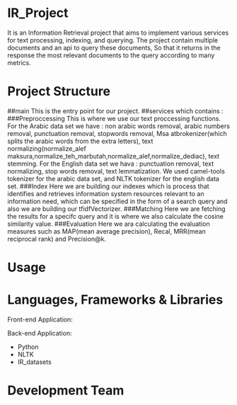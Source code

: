 # IR_Project
 It is an Information Retrieval project that aims to implement various services for text processing, indexing, and querying. The project contain multiple documents and an api to query these documents, So that it returns in the response the most relevant documents to the query according to many metrics.

# Project Structure

##main
  This is the entry point for our project.
##services
  which contains :
  ###Preproccessing
      This is where we use our text proccessing functions. For the Arabic data set we have : non arabic words removal, arabic numbers removal, punctuation removal, stopwords removal, Msa atbrokenizer(which splits the arabic words from the extra letters), text normalizing(normalize_alef maksura,normalize_teh_marbutah,normalize_alef,normalize_dediac), text stemming.
      For the English data set we hava : punctuation removal, text normalizing, stop words removal, text lemmatization.
      We used camel-tools tokenizer for the arabic data set, and NLTK tokenizer for the english data set.
  ###Index
      Here we are building our indexes which is process that identifies and retrieves information system resources relevant to an information need, which can be specified in the form of a search query and also we are building our tfidfVectorizer.
  ###Matching
      Here we are fetching  the results for a specifc query and it is where we also calculate the cosine similarity value.
  ###Evaluation
      Here we ara calculating the evaluation measures such as MAP(mean average precision), Recal, MRR(mean reciprocal rank) and Precision@k.

# Usage


# Languages, Frameworks & Libraries
Front-end Application:


Back-end Application:
- Python
- NLTK
- IR_datasets
  

# Development Team
